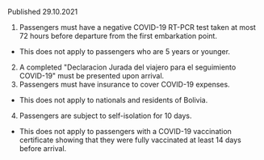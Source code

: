 Published 29.10.2021
1. Passengers must have a negative COVID-19 RT-PCR test taken at most 72 hours before departure from the first embarkation point.
- This does not apply to passengers who are 5 years or younger.
2. A completed "Declaracion Jurada del viajero para el seguimiento COVID-19" must be presented upon arrival.
3. Passengers must have insurance to cover COVID-19 expenses.
- This does not apply to nationals and residents of Bolivia.
4. Passengers are subject to self-isolation for 10 days.
- This does not apply to passengers with a COVID-19 vaccination certificate showing that they were fully vaccinated at least 14 days before arrival.